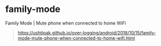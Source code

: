 # family-mode

Family Mode | Mute phone when connected to home WiFi
> https://ushtipak.github.io/over-logging/android/2018/10/15/family-mode-mute-phone-when-connected-to-home-wifi.html

